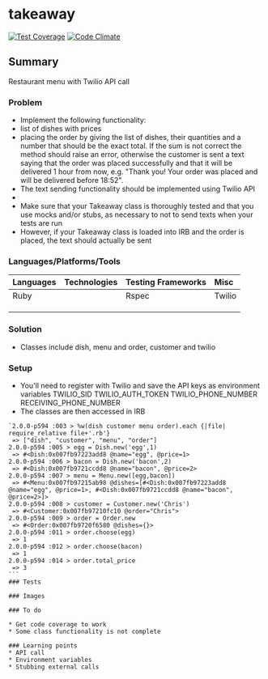 # takeaway

[![Test Coverage](https://codeclimate.com/github/chandley/takeaway/badges/coverage.svg)](https://codeclimate.com/github/chandley/takeaway)
[![Code Climate](https://codeclimate.com/github/chandley/takeaway/badges/gpa.svg)](https://codeclimate.com/github/chandley/takeaway)

## Summary

Restaurant menu with Twilio API call

### Problem

* Implement the following functionality:
* list of dishes with prices
* placing the order by giving the list of dishes, their quantities and a number that should be the exact total. If the sum is not correct the method should raise an error, otherwise the customer is sent a text saying that the order was placed successfully and that it will be delivered 1 hour from now, e.g. "Thank you! Your order was placed and will be delivered before 18:52".
* The text sending functionality should be implemented using Twilio API
* 
* Make sure that your Takeaway class is thoroughly tested and that you use mocks and/or stubs, as necessary to not to send texts when your tests are run
* However, if your Takeaway class is loaded into IRB and the order is placed, the text should actually be sent
### Languages/Platforms/Tools

| Languages | Technologies  | Testing Frameworks| Misc
| :-------------------------------------------- |:--------------|:-----------|:----|
| Ruby      |               | Rspec             |Twilio             |
|           |               |                   |               |
|           |               |                   |  
|           |               |

### Solution
* Classes include dish, menu and order, customer and twilio 
### Setup
* You'll need to register with Twilio and save the API keys as environment variables
TWILIO_SID
TWILIO_AUTH_TOKEN
TWILIO_PHONE_NUMBER
RECEIVING_PHONE_NUMBER
* The classes are then accessed in IRB
````
`2.0.0-p594 :003 > %w(dish customer menu order).each {|file| require_relative file+'.rb'}
 => ["dish", "customer", "menu", "order"]
2.0.0-p594 :005 > egg = Dish.new('egg',1)
 => #<Dish:0x007fb97223add8 @name="egg", @price=1>
2.0.0-p594 :006 > bacon = Dish.new('bacon',2)
 => #<Dish:0x007fb9721ccdd8 @name="bacon", @price=2>
2.0.0-p594 :007 > menu = Menu.new([egg,bacon])
 => #<Menu:0x007fb97215ab98 @dishes=[#<Dish:0x007fb97223add8 @name="egg", @price=1>, #<Dish:0x007fb9721ccdd8 @name="bacon", @price=2>]>
2.0.0-p594 :008 > customer = Customer.new('Chris')
 => #<Customer:0x007fb97210fc10 @order="Chris">
2.0.0-p594 :009 > order = Order.new
 => #<Order:0x007fb9720f6580 @dishes={}>
2.0.0-p594 :011 > order.choose(egg)
 => 1
2.0.0-p594 :012 > order.choose(bacon)
 => 1
2.0.0-p594 :014 > order.total_price
 => 3
```
### Tests

### Images

### To do

* Get code coverage to work
* Some class functionality is not complete

### Learning points
* API call
* Environment variables
* Stubbing external calls
